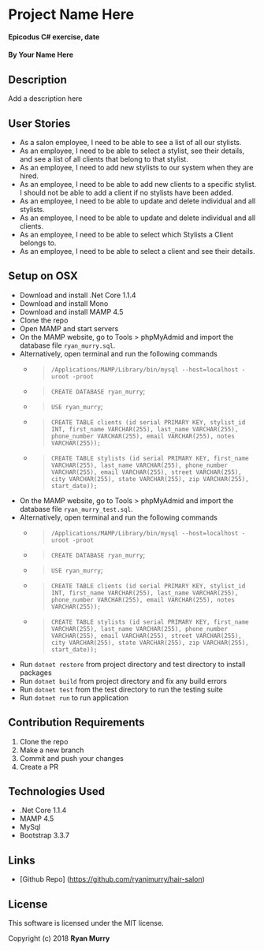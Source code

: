 # Project Name Here

#### Epicodus C# exercise, date

#### By Your Name Here

## Description

Add a description here

## User Stories

* As a salon employee, I need to be able to see a list of all our stylists.
* As an employee, I need to be able to select a stylist, see their details, and see a list of all clients that belong to that stylist.
* As an employee, I need to add new stylists to our system when they are hired.
* As an employee, I need to be able to add new clients to a specific stylist. I should not be able to add a client if no stylists have been added.
* As an employee, I need to be able to update and delete individual and all stylists.
* As an employee, I need to be able to update and delete individual and all clients.
* As an employee, I need to be able to select which Stylists a Client belongs to.
* As an employee, I need to be able to select a client and see their details.

## Setup on OSX
* Download and install .Net Core 1.1.4
* Download and install Mono
* Download and install MAMP 4.5
* Clone the repo
* Open MAMP and start servers
* On the MAMP website, go to Tools > phpMyAdmid and import the database file `ryan_murry.sql`.
* Alternatively, open terminal and run the following commands
    * > `/Applications/MAMP/Library/bin/mysql --host=localhost -uroot -proot`
    * > `CREATE DATABASE ryan_murry`;
    * > `USE ryan_murry`;
    * > `CREATE TABLE clients (id serial PRIMARY KEY, stylist_id INT, first_name VARCHAR(255), last_name VARCHAR(255), phone_number VARCHAR(255), email VARCHAR(255), notes VARCHAR(255));`
    * > `CREATE TABLE stylists (id serial PRIMARY KEY, first_name VARCHAR(255), last_name VARCHAR(255), phone_number VARCHAR(255), email VARCHAR(255), street VARCHAR(255), city VARCHAR(255), state VARCHAR(255), zip VARCHAR(255), start_date));`
* On the MAMP website, go to Tools > phpMyAdmid and import the database file `ryan_murry_test.sql`.
* Alternatively, open terminal and run the following commands
    * > `/Applications/MAMP/Library/bin/mysql --host=localhost -uroot -proot`
    * > `CREATE DATABASE ryan_murry`;
    * > `USE ryan_murry`;
    * > `CREATE TABLE clients (id serial PRIMARY KEY, stylist_id INT, first_name VARCHAR(255), last_name VARCHAR(255), phone_number VARCHAR(255), email VARCHAR(255), notes VARCHAR(255));`
    * > `CREATE TABLE stylists (id serial PRIMARY KEY, first_name VARCHAR(255), last_name VARCHAR(255), phone_number VARCHAR(255), email VARCHAR(255), street VARCHAR(255), city VARCHAR(255), state VARCHAR(255), zip VARCHAR(255), start_date));`
* Run `dotnet restore` from project directory and test directory to install packages
* Run `dotnet build` from project directory and fix any build errors
* Run `dotnet test` from the test directory to run the testing suite
* Run `dotnet run` to run application

## Contribution Requirements

1. Clone the repo
1. Make a new branch
1. Commit and push your changes
1. Create a PR

## Technologies Used

* .Net Core 1.1.4
* MAMP 4.5
* MySql
* Bootstrap 3.3.7

## Links

* [Github Repo] (https://github.com/ryanjmurry/hair-salon)

## License

This software is licensed under the MIT license.

Copyright (c) 2018 **Ryan Murry**
